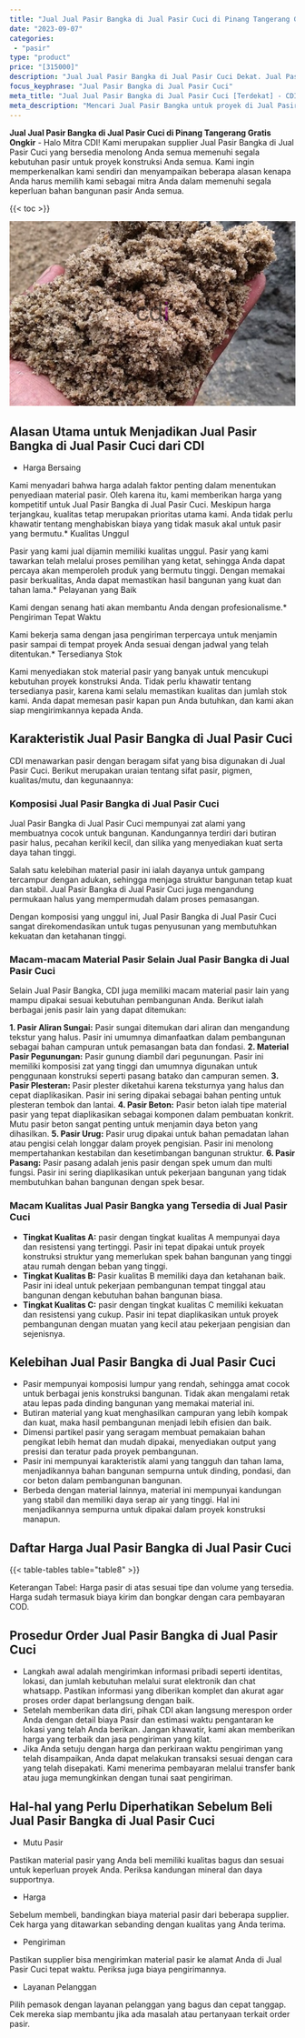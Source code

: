 ```yaml
---
title: "Jual Jual Pasir Bangka di Jual Pasir Cuci di Pinang Tangerang Gratis Ongkir"
date: "2023-09-07"
categories:
 - "pasir"
type: "product"
price: "[315000]"
description: "Jual Jual Pasir Bangka di Jual Pasir Cuci Dekat. Jual Pasir Bangka ini sering dipakai dalam proyek konstruksi sebagai material adukan yang berkualitas dan halus. Hubungi kami untuk informasi lebih lanjut."
focus_keyphrase: "Jual Pasir Bangka di Jual Pasir Cuci"
meta_title: "Jual Jual Pasir Bangka di Jual Pasir Cuci [Terdekat] - CDI"
meta_description: "Mencari Jual Pasir Bangka untuk proyek di Jual Pasir Cuci? Kami memiliki Jual Pasir Bangka berkualitas untuk bahan campuran. Dapatkan penawaran terbaik sekarang."
---
```


**Jual Jual Pasir Bangka di Jual Pasir Cuci di Pinang Tangerang Gratis Ongkir** - Halo Mitra CDI! Kami merupakan supplier Jual Pasir Bangka di Jual Pasir Cuci yang bersedia menolong Anda semua memenuhi segala kebutuhan pasir untuk proyek konstruksi Anda semua. Kami ingin memperkenalkan kami sendiri dan menyampaikan beberapa alasan kenapa Anda harus memilih kami sebagai mitra Anda dalam memenuhi segala keperluan bahan bangunan pasir Anda semua.

{{< toc >}}

![Jual Jual Pasir Bangka di Jual Pasir Cuci di Pinang Tangerang Gratis Ongkir](/images/pasir/pasir-bangunan-42.jpg)

## Alasan Utama untuk Menjadikan Jual Pasir Bangka di Jual Pasir Cuci dari CDI

*   Harga Bersaing

Kami menyadari bahwa harga adalah faktor penting dalam menentukan penyediaan material pasir. Oleh karena itu, kami memberikan harga yang kompetitif untuk Jual Pasir Bangka di Jual Pasir Cuci. Meskipun harga terjangkau, kualitas tetap merupakan prioritas utama kami. Anda tidak perlu khawatir tentang menghabiskan biaya yang tidak masuk akal untuk pasir yang bermutu.*   Kualitas Unggul

Pasir yang kami jual dijamin memiliki kualitas unggul. Pasir yang kami tawarkan telah melalui proses pemilihan yang ketat, sehingga Anda dapat percaya akan memperoleh produk yang bermutu tinggi. Dengan memakai pasir berkualitas, Anda dapat memastikan hasil bangunan yang kuat dan tahan lama.*   Pelayanan yang Baik

Kami dengan senang hati akan membantu Anda dengan profesionalisme.*   Pengiriman Tepat Waktu

Kami bekerja sama dengan jasa pengiriman terpercaya untuk menjamin pasir sampai di tempat proyek Anda sesuai dengan jadwal yang telah ditentukan.*   Tersedianya Stok

Kami menyediakan stok material pasir yang banyak untuk mencukupi kebutuhan proyek konstruksi Anda. Tidak perlu khawatir tentang tersedianya pasir, karena kami selalu memastikan kualitas dan jumlah stok kami. Anda dapat memesan pasir kapan pun Anda butuhkan, dan kami akan siap mengirimkannya kepada Anda. 

## Karakteristik Jual Pasir Bangka di Jual Pasir Cuci

CDI menawarkan pasir dengan beragam sifat yang bisa digunakan di Jual Pasir Cuci. Berikut merupakan uraian tentang sifat pasir, pigmen, kualitas/mutu, dan kegunaannya:

### Komposisi Jual Pasir Bangka di Jual Pasir Cuci

Jual Pasir Bangka di Jual Pasir Cuci mempunyai zat alami yang membuatnya cocok untuk bangunan. Kandungannya terdiri dari butiran pasir halus, pecahan kerikil kecil, dan silika yang menyediakan kuat serta daya tahan tinggi.

Salah satu kelebihan material pasir ini ialah dayanya untuk gampang tercampur dengan adukan, sehingga menjaga struktur bangunan tetap kuat dan stabil. Jual Pasir Bangka di Jual Pasir Cuci juga mengandung permukaan halus yang mempermudah dalam proses pemasangan.

Dengan komposisi yang unggul ini, Jual Pasir Bangka di Jual Pasir Cuci sangat direkomendasikan untuk tugas penyusunan yang membutuhkan kekuatan dan ketahanan tinggi.

### Macam-macam Material Pasir Selain Jual Pasir Bangka di Jual Pasir Cuci

Selain Jual Pasir Bangka, CDI juga memiliki macam material pasir lain yang mampu dipakai sesuai kebutuhan pembangunan Anda. Berikut ialah berbagai jenis pasir lain yang dapat ditemukan:

**1\. Pasir Aliran Sungai:** Pasir sungai ditemukan dari aliran dan mengandung tekstur yang halus. Pasir ini umumnya dimanfaatkan dalam pembangunan sebagai bahan campuran untuk pemasangan bata dan fondasi.
**2\. Material Pasir Pegunungan:** Pasir gunung diambil dari pegunungan. Pasir ini memiliki komposisi zat yang tinggi dan umumnya digunakan untuk penggunaan konstruksi seperti pasang batako dan campuran semen.
**3\. Pasir Plesteran:** Pasir plester diketahui karena teksturnya yang halus dan cepat diaplikasikan. Pasir ini sering dipakai sebagai bahan penting untuk plesteran tembok dan lantai.
**4\. Pasir Beton:** Pasir beton ialah tipe material pasir yang tepat diaplikasikan sebagai komponen dalam pembuatan konkrit. Mutu pasir beton sangat penting untuk menjamin daya beton yang dihasilkan.
**5\. Pasir Urug:** Pasir urug dipakai untuk bahan pemadatan lahan atau pengisi celah longgar dalam proyek pengisian. Pasir ini menolong mempertahankan kestabilan dan kesetimbangan bangunan struktur.
**6\. Pasir Pasang:** Pasir pasang adalah jenis pasir dengan spek umum dan multi fungsi. Pasir ini sering diaplikasikan untuk pekerjaan bangunan yang tidak membutuhkan bahan bangunan dengan spek besar.

### Macam Kualitas Jual Pasir Bangka yang Tersedia di Jual Pasir Cuci

*   **Tingkat Kualitas A:** pasir dengan tingkat kualitas A mempunyai daya dan resistensi yang tertinggi. Pasir ini tepat dipakai untuk proyek konstruksi struktur yang memerlukan spek bahan bangunan yang tinggi atau rumah dengan beban yang tinggi.
*   **Tingkat Kualitas B:** Pasir kualitas B memiliki daya dan ketahanan baik. Pasir ini ideal untuk pekerjaan pembangunan tempat tinggal atau bangunan dengan kebutuhan bahan bangunan biasa.
*   **Tingkat Kualitas C:** pasir dengan tingkat kualitas C memiliki kekuatan dan resistensi yang cukup. Pasir ini tepat diaplikasikan untuk proyek pembangunan dengan muatan yang kecil atau pekerjaan pengisian dan sejenisnya.

## Kelebihan Jual Pasir Bangka di Jual Pasir Cuci

*   Pasir mempunyai komposisi lumpur yang rendah, sehingga amat cocok untuk berbagai jenis konstruksi bangunan. Tidak akan mengalami retak atau lepas pada dinding bangunan yang memakai material ini.
*   Butiran material yang kuat menghasilkan campuran yang lebih kompak dan kuat, maka hasil pembangunan menjadi lebih efisien dan baik.
*   Dimensi partikel pasir yang seragam membuat pemakaian bahan pengikat lebih hemat dan mudah dipakai, menyediakan output yang presisi dan teratur pada proyek pembangunan.
*   Pasir ini mempunyai karakteristik alami yang tangguh dan tahan lama, menjadikannya bahan bangunan sempurna untuk dinding, pondasi, dan cor beton dalam pembangunan bangunan.
*   Berbeda dengan material lainnya, material ini mempunyai kandungan yang stabil dan memiliki daya serap air yang tinggi. Hal ini menjadikannya sempurna untuk dipakai dalam proyek konstruksi manapun.

## Daftar Harga Jual Pasir Bangka di Jual Pasir Cuci

{{< table-tables table="table8" >}}

Keterangan Tabel: Harga pasir di atas sesuai tipe dan volume yang tersedia. Harga sudah termasuk biaya kirim dan bongkar dengan cara pembayaran COD.

## Prosedur Order Jual Pasir Bangka di Jual Pasir Cuci

*   Langkah awal adalah mengirimkan informasi pribadi seperti identitas, lokasi, dan jumlah kebutuhan melalui surat elektronik dan chat whatsapp. Pastikan informasi yang diberikan komplet dan akurat agar proses order dapat berlangsung dengan baik.
*   Setelah memberikan data diri, pihak CDI akan langsung merespon order Anda dengan detail biaya Pasir dan estimasi waktu pengantaran ke lokasi yang telah Anda berikan. Jangan khawatir, kami akan memberikan harga yang terbaik dan jasa pengiriman yang kilat.
*   Jika Anda setuju dengan harga dan perkiraan waktu pengiriman yang telah disampaikan, Anda dapat melakukan transaksi sesuai dengan cara yang telah disepakati. Kami menerima pembayaran melalui transfer bank atau juga memungkinkan dengan tunai saat pengiriman.

## Hal-hal yang Perlu Diperhatikan Sebelum Beli Jual Pasir Bangka di Jual Pasir Cuci

*   Mutu Pasir

Pastikan material pasir yang Anda beli memiliki kualitas bagus dan sesuai untuk keperluan proyek Anda. Periksa kandungan mineral dan daya supportnya.
*   Harga

Sebelum membeli, bandingkan biaya material pasir dari beberapa supplier. Cek harga yang ditawarkan sebanding dengan kualitas yang Anda terima.
*   Pengiriman

Pastikan supplier bisa mengirimkan material pasir ke alamat Anda di Jual Pasir Cuci tepat waktu. Periksa juga biaya pengirimannya.
*   Layanan Pelanggan

Pilih pemasok dengan layanan pelanggan yang bagus dan cepat tanggap. Cek mereka siap membantu jika ada masalah atau pertanyaan terkait order pasir.